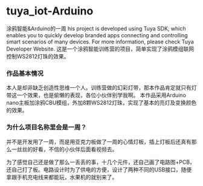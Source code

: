 # tuya_iot-Arduino
涂鸦智能&amp;Arduino的一周
his project is developed using Tuya SDK, which enables you to quickly develop
branded apps connecting and controlling smart scenarios of many devices.
For more information, please check Tuya Developer Website.
这是一个涂鸦智能训练营的项目，简单实现了涂鸦模组联网控制WS2812灯珠的效果。
### 作品基本情况
 
本人是却非缺乏创造性思维一个人。训练营做的幻彩灯带，那本作品肯定就只有灯带这一个效果，也是偷懒的表现，各位小伙伴别学我啊。
本作品采用Arduino nano主板加涂鸦CBU模组，外加8颗WS2812灯珠，实现了基本的亮灯及变换颜色的效果。

### 为什么项目名称里会是一周？
并不是开发用了一周，而是用亚克力板做了一周的心情灯板，插上灯板后还真有那么一丝丝的好看，不信的小伙伴后面看视频去。

为了感觉自己还是做了那么一丢丢的事，十几个元件，还自己画了电路图+PCB，还自己打了板。电路设计时为了供电的方便，设计了两种不同的USB接口，随便拿跟手机充电线来都能玩，水果机的就别来了。
